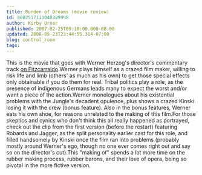```yaml
---
title: Burden of Dreams (movie review)
id: 8602517113048389998
author: Kirby Urner
published: 2007-02-25T09:10:00.000-08:00
updated: 2008-05-23T23:44:55.314-07:00
blog: control_room
tags: 
---
```


This is the movie that goes with Werner Herzog's director's commentary track [on Fitzcarraldo](http://controlroom.blogspot.com/2007/01/fitzcarraldo-movie-review.html).Werner plays himself as a crazed film maker, willing to risk life and limb (others' as much as his own) to get those special effects only obtainable if you do them for real. Tribal politics play a role, as the presence of indigenous Germans leads many to expect the worst and/or want a piece of the action.Werner monologues about his existential problems with the Jungle's decadent opulence, plus shows a crazed Kinski losing it with the crew (bonus feature). Also in the bonus features, Werner eats his own shoe, for reasons unrelated to the making of this film.For those skeptics and cynics who don't think this all really happened as portrayed, check out the clip from the first version (before the restart) featuring Robards and Jagger, as the split personality earlier cast for this role, and filled handsomely by Kinski once the film ran into problems (probably mostly around Werner's ego, though no one ever comes right out and say so on the director's cut).This "making of" spends a lot more time on the rubber making process, rubber barons, and their love of opera, being so pivotal in the more fictive version.
